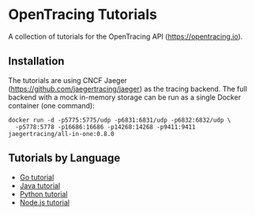 # OpenTracing Tutorials

A collection of tutorials for the OpenTracing API (https://opentracing.io).

## Installation

The tutorials are using CNCF Jaeger (https://github.com/jaegertracing/jaeger) as the tracing backend.
The full backend with a mock in-memory storage can be run as a single Docker container (one command):

```
docker run -d -p5775:5775/udp -p6831:6831/udp -p6832:6832/udp \
  -p5778:5778 -p16686:16686 -p14268:14268 -p9411:9411 jaegertracing/all-in-one:0.8.0
```

## Tutorials by Language

  * [Go tutorial](./go/)
  * [Java tutorial](./java)
  * [Python tutorial](./python)
  * [Node.js tutorial](./nodejs)
